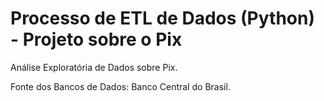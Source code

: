 # Processo de ETL de Dados (Python) - Projeto sobre o Pix
Análise Exploratória de Dados sobre Pix.

Fonte dos Bancos de Dados: Banco Central do Brasil.
